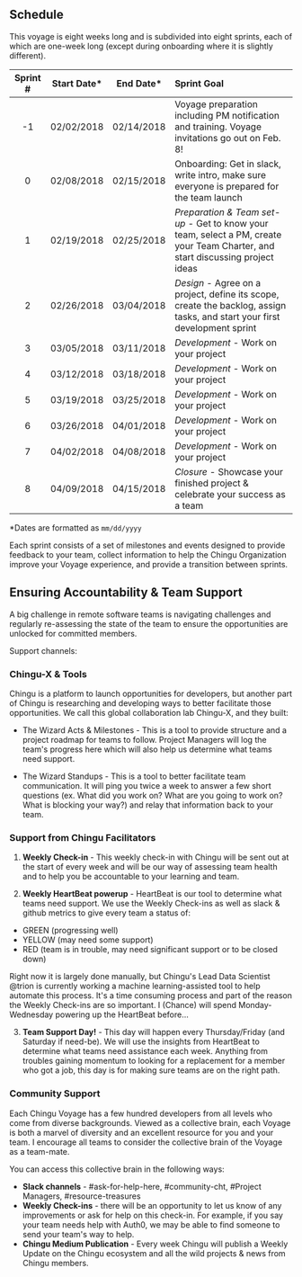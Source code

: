 ## Schedule

This voyage is eight weeks long and is subdivided into eight sprints, each of which are one-week long (except during onboarding where it is slightly different). 

| Sprint # | Start Date* |  End Date* | Sprint Goal                              |
|:--------:|:----------:|:----------:|:-----------------------------------------|
|    -1    | 02/02/2018 | 02/14/2018 | Voyage preparation including PM notification and training. Voyage invitations go out on Feb. 8!  |
|    0     | 02/08/2018 | 02/15/2018 | Onboarding: Get in slack, write intro, make sure everyone is prepared for the team launch              |
|    1     | 02/19/2018 | 02/25/2018 | *_Preparation & Team set-up_* - Get to know your team, select a PM, create your Team Charter, and start discussing project ideas |
|    2     | 02/26/2018 | 03/04/2018 | *_Design_* - Agree on a project, define its scope, create the backlog, assign tasks, and start your first development sprint |
|    3     | 03/05/2018 | 03/11/2018 | *_Development_* - Work on your project       |
|    4     | 03/12/2018 | 03/18/2018 | *_Development_* - Work on your project       |
|    5     | 03/19/2018 | 03/25/2018 | *_Development_* - Work on your project       |
|    6     | 03/26/2018 | 04/01/2018 | *_Development_* - Work on your project       |
|    7     | 04/02/2018 | 04/08/2018 | *_Development_* - Work on your project       |
|    8     | 04/09/2018 | 04/15/2018 | *_Closure_* - Showcase your finished project & celebrate your success as a team |

*Dates are formatted as `mm/dd/yyyy`

Each sprint consists of a set of milestones and events designed to provide feedback to your team, collect information to help the Chingu Organization improve your Voyage experience, and provide a transition between sprints.

## Ensuring Accountability & Team Support 

A big challenge in remote software teams is navigating challenges and regularly re-assessing the state of the team to ensure the opportunities are unlocked for committed members. 

Support channels: 

### Chingu-X & Tools 

Chingu is a platform to launch opportunities for developers, but another part of Chingu is researching and developing ways to better facilitate those opportunities. We call this global collaboration lab Chingu-X, and they built: 

* The Wizard Acts & Milestones - This is a tool to provide structure and a project roadmap for teams to follow. Project Managers will log the team's progress here which will also help us determine what teams need support. 

* The Wizard Standups - This is a tool to better facilitate team communication. It will ping you twice a week to answer a few short questions (ex. What did you work on? What are you going to work on? What is blocking your way?) and relay that information back to your team. 

### Support from Chingu Facilitators

1. **Weekly Check-in** - This weekly check-in with Chingu will be sent out at the start of every week and will be our way of assessing team health and to help you be accountable to your learning and team. 

2. **Weekly HeartBeat powerup** - HeartBeat is our tool to determine what teams need support. We use the Weekly Check-ins as well as slack & github metrics to give every team a status of: 

* GREEN (progressing well) 
* YELLOW (may need some support)
* RED (team is in trouble, may need significant support or to be closed down)

Right now it is largely done manually, but Chingu's Lead Data Scientist @trion is currently working a machine learning-assisted tool to help automate this process. It's a time consuming process and part of the reason the Weekly Check-ins are so important. I (Chance) will spend Monday-Wednesday powering up the HeartBeat before... 

3. **Team Support Day!** - This day will happen every Thursday/Friday (and Saturday if need-be). We will use the insights from HeartBeat to determine what teams need assistance each week. Anything from troubles gaining momentum to looking for a replacement for a member who got a job, this day is for making sure teams are on the right path. 

### Community Support

Each Chingu Voyage has a few hundred developers from all levels who come from diverse backgrounds. Viewed as a collective brain, each Voyage is both a marvel of diversity and an excellent resource for you and your team. I encourage all teams to consider the collective brain of the Voyage as a team-mate. 

You can access this collective brain in the following ways: 

* **Slack channels** - #ask-for-help-here, #community-cht, #Project Managers, #resource-treasures
* **Weekly Check-ins** - there will be an opportunity to let us know of any improvements or ask for help on this check-in. For example, if you say your team needs help with Auth0, we may be able to find someone to send your team's way to help. 
* **Chingu Medium Publication** - Every week Chingu will publish a Weekly Update on the Chingu ecosystem and all the wild projects & news from Chingu members. 